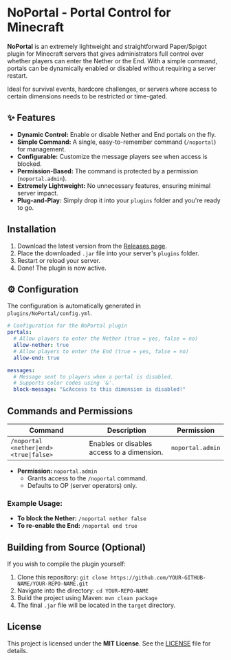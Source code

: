 # NoPortal - Portal Control for Minecraft


**NoPortal** is an extremely lightweight and straightforward Paper/Spigot plugin for Minecraft servers that gives administrators full control over whether players can enter the Nether or the End. With a simple command, portals can be dynamically enabled or disabled without requiring a server restart.

Ideal for survival events, hardcore challenges, or servers where access to certain dimensions needs to be restricted or time-gated.

## ✨ Features

- **Dynamic Control:** Enable or disable Nether and End portals on the fly.
- **Simple Command:** A single, easy-to-remember command (`/noportal`) for management.
- **Configurable:** Customize the message players see when access is blocked.
- **Permission-Based:** The command is protected by a permission (`noportal.admin`).
- **Extremely Lightweight:** No unnecessary features, ensuring minimal server impact.
- **Plug-and-Play:** Simply drop it into your `plugins` folder and you're ready to go.

## Installation

1.  Download the latest version from the [Releases page](https://github.com/FloCrafter/NoPortal/releases/tag/v1.3).
2.  Place the downloaded `.jar` file into your server's `plugins` folder.
3.  Restart or reload your server.
4.  Done! The plugin is now active.

## ⚙️ Configuration

The configuration is automatically generated in `plugins/NoPortal/config.yml`.

```yml
# Configuration for the NoPortal plugin
portals:
  # Allow players to enter the Nether (true = yes, false = no)
  allow-nether: true
  # Allow players to enter the End (true = yes, false = no)
  allow-end: true

messages:
  # Message sent to players when a portal is disabled.
  # Supports color codes using '&'.
  block-message: "&cAccess to this dimension is disabled!"
```

## Commands and Permissions

| Command                               | Description                                   | Permission         |
| ------------------------------------- | --------------------------------------------- | ------------------ |
| `/noportal <nether\|end> <true\|false>` | Enables or disables access to a dimension. | `noportal.admin` |

- **Permission:** `noportal.admin`
  - Grants access to the `/noportal` command.
  - Defaults to OP (server operators) only.

### Example Usage:

-   **To block the Nether:** `/noportal nether false`
-   **To re-enable the End:** `/noportal end true`

## Building from Source (Optional)

If you wish to compile the plugin yourself:

1.  Clone this repository: `git clone https://github.com/YOUR-GITHUB-NAME/YOUR-REPO-NAME.git`
2.  Navigate into the directory: `cd YOUR-REPO-NAME`
3.  Build the project using Maven: `mvn clean package`
4.  The final `.jar` file will be located in the `target` directory.

## License

This project is licensed under the **MIT License**. See the [LICENSE](LICENSE) file for details.

